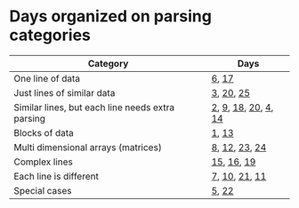 # Days organized on parsing categories

| Category | Days |
| ----------- |  ----------- |
| One line of data | [6](https://adventofcode.com/2022/day/6/input), [17](https://adventofcode.com/2022/day/17/input) |
| Just lines of similar data | [3](https://adventofcode.com/2022/day/3/input), [20](https://adventofcode.com/2022/day/20/input), [25](https://adventofcode.com/2022/day/25/input) |
| Similar lines, but each line needs extra parsing | [2](https://adventofcode.com/2022/day/2/input), [9](https://adventofcode.com/2022/day/9/input), [18](https://adventofcode.com/2022/day/18/input), [20](https://adventofcode.com/2022/day/20/input), [4](https://adventofcode.com/2022/day/4/input), [14](https://adventofcode.com/2022/day/14/input) |
| Blocks of data | [1](https://adventofcode.com/2022/day/1/input), [13](https://adventofcode.com/2022/day/13/input) |
| Multi dimensional arrays (matrices) | [8](https://adventofcode.com/2022/day/8/input), [12](https://adventofcode.com/2022/day/12/input), [23](https://adventofcode.com/2022/day/23/input), [24](https://adventofcode.com/2022/day/24/input) |
| Complex lines | [15](https://adventofcode.com/2022/day/15/input), [16](https://adventofcode.com/2022/day/16/input), [19](https://adventofcode.com/2022/day/19/input) |
| Each line is different | [7](https://adventofcode.com/2022/day/7/input), [10](https://adventofcode.com/2022/day/10/input), [21](https://adventofcode.com/2022/day/21/input), [11](https://adventofcode.com/2022/day/11/input) |
| Special cases | [5](https://adventofcode.com/2022/day/5/input), [22](https://adventofcode.com/2022/day/22/input) |
